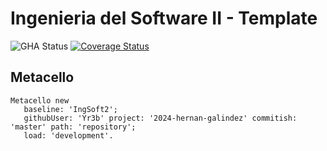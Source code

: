 # Ingenieria del Software II - Template

![GHA Status](https://github.com/Yr3b/2024-hernan-galindez/actions/workflows/GHA.yml/badge.svg)
[![Coverage Status](https://coveralls.io/repos/github/Yr3b/2024-hernan-galindez/badge.svg?branch=master)](https://coveralls.io/github/Yr3b/2024-hernan-galindez?branch=master)

## Metacello

```smalltalk
Metacello new
   baseline: 'IngSoft2';
   githubUser: 'Yr3b' project: '2024-hernan-galindez' commitish: 'master' path: 'repository';
   load: 'development'.
```

